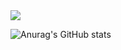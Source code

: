 
<img src="https://img.shields.io/badge/#6DB33F?style=for-the-badge&logo=springboot&logoColor=white">


![Anurag's GitHub stats](https://github-readme-stats.vercel.app/api?username=Kiltae&show_icons=true&theme=radical)




<!--
**KilTae/KilTae** is a ✨ _special_ ✨ repository because its `README.md` (this file) appears on your GitHub profile.

Here are some ideas to get you started:

- 🔭 I’m currently working on ...
- 🌱 I’m currently learning ...
- 👯 I’m looking to collaborate on ...
- 🤔 I’m looking for help with ...
- 💬 Ask me about ...
- 📫 How to reach me: ...
- 😄 Pronouns: ...
- ⚡ Fun fact: ...
-->
